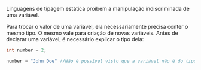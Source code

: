 Linguagens de tipagem estática proíbem a manipulação indiscriminada de uma variável.

Para trocar o valor de uma variável, ela necessariamente precisa conter o mesmo tipo. O mesmo vale para criação de novas variáveis. Antes de declarar uma variável, é necessário explicar o tipo dela:

```java
int number = 2;

number = "John Doe" //Não é possível visto que a variável não é do tipo String
```

